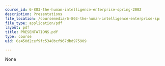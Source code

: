 ```yaml
---
course_id: 6-803-the-human-intelligence-enterprise-spring-2002
description: Presentations
file_location: /coursemedia/6-803-the-human-intelligence-enterprise-spring-2002/0e450d2cef9fc5340bcf967dbd975909_PRESENTATIONS.pdf
file_type: application/pdf
layout: pdf
title: PRESENTATIONS.pdf
type: course
uid: 0e450d2cef9fc5340bcf967dbd975909

---
```

None
